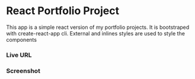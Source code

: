 # React Portfolio Project
This app is a simple react version of my portfolio projects. It is bootstraped with create-react-app cli. External and inlines styles are used to style the components


### Live URL


### Screenshot






